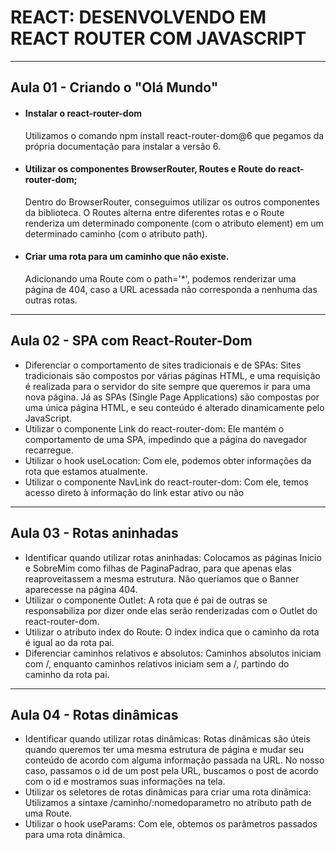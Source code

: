 # REACT: DESENVOLVENDO EM REACT ROUTER COM JAVASCRIPT

---

## Aula 01 - Criando o "Olá Mundo"
<ul>
  <li>
    <h4>Instalar o react-router-dom</h4>
    <p>Utilizamos o comando npm install react-router-dom@6 que pegamos da própria documentação para instalar a versão 6.</p>
  </li>
  <li>
    <h4>Utilizar os componentes BrowserRouter, Routes e Route do react-router-dom;</h4>
    <p>Dentro do BrowserRouter, conseguimos utilizar os outros componentes da biblioteca. O Routes alterna entre diferentes rotas e o Route renderiza um determinado componente (com o atributo element) em um determinado caminho (com o atributo path).</p>
  </li>
  <li>
    <h4>Criar uma rota para um caminho que não existe.</h4>
    <p>Adicionando uma Route com o path='*', podemos renderizar uma página de 404, caso a URL acessada não corresponda a nenhuma das outras rotas.</p>
  </li>
</ul>

---

## Aula 02 - SPA com React-Router-Dom
<ul>
  <li>Diferenciar o comportamento de sites tradicionais e de SPAs: Sites tradicionais são compostos por várias páginas HTML, e uma requisição é realizada para o servidor do site sempre que queremos ir para uma nova página. Já as SPAs (Single Page Applications) são compostas por uma única página HTML, e seu conteúdo é alterado dinamicamente pelo JavaScript.</li>
  <li>Utilizar o componente Link do react-router-dom: Ele mantém o comportamento de uma SPA, impedindo que a página do navegador recarregue.</li>
  <li>Utilizar o hook useLocation: Com ele, podemos obter informações da rota que estamos atualmente.</li>
  <li>Utilizar o componente NavLink do react-router-dom: Com ele, temos acesso direto à informação do link estar ativo ou não</li>
</ul>

--- 

## Aula 03 - Rotas aninhadas
<ul>
  <li>Identificar quando utilizar rotas aninhadas: Colocamos as páginas Inicio e SobreMim como filhas de PaginaPadrao, para que apenas elas reaproveitassem a mesma estrutura. Não queríamos que o Banner aparecesse na página 404.</li>
  <li>Utilizar o componente Outlet: A rota que é pai de outras se responsabiliza por dizer onde elas serão renderizadas com o Outlet do react-router-dom.</li>
  <li>Utilizar o atributo index do Route: O index indica que o caminho da rota é igual ao da rota pai.</li>
  <li>Diferenciar caminhos relativos e absolutos: Caminhos absolutos iniciam com /, enquanto caminhos relativos iniciam sem a /, partindo do caminho da rota pai.</li>
</ul>

---

## Aula 04 - Rotas dinâmicas
<ul>
  <li>Identificar quando utilizar rotas dinâmicas: Rotas dinâmicas são úteis quando queremos ter uma mesma estrutura de página e mudar seu conteúdo de acordo com alguma informação passada na URL. No nosso caso, passamos o id de um post pela URL, buscamos o post de acordo com o id e mostramos suas informações na tela.</li>
  <li>Utilizar os seletores de rotas dinâmicas para criar uma rota dinâmica: Utilizamos a sintaxe /caminho/:nomedoparametro no atributo path de uma Route.</li>
  <li>Utilizar o hook useParams: Com ele, obtemos os parâmetros passados para uma rota dinâmica.</li>
</ul>